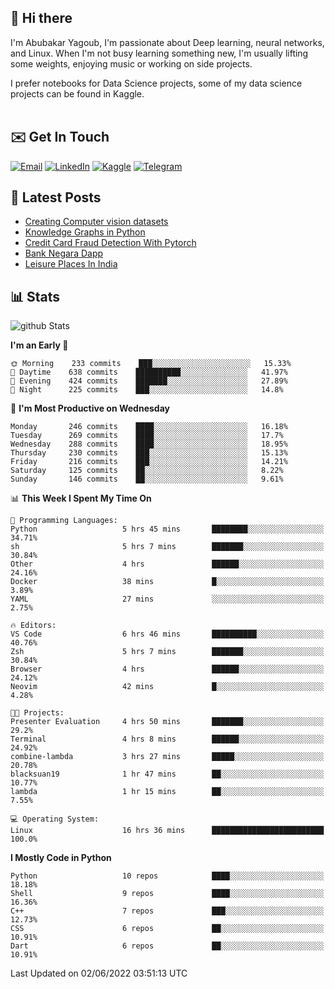 ## 👋 Hi there

I'm Abubakar Yagoub, I'm passionate about Deep learning, neural networks, and
Linux. When I'm not busy learning something new, I'm usually lifting some
weights, enjoying music or working on side projects.

I prefer notebooks for Data Science projects, some of my data science projects
can be found in Kaggle. <br> <br>

## ✉️ Get In Touch

[![Email](https://img.shields.io/badge/Email-f1f1f1?style=for-the-badge&logo=gmail&logoColor=0f111a)](mailto:hi@blacksuan19.dev)
[![LinkedIn](https://img.shields.io/badge/LinkedIn-0077B5?style=for-the-badge&logo=linkedin&logoColor=white)](https://www.linkedin.com/in/blacksuan19/)
[![Kaggle](https://img.shields.io/badge/Kaggle-5acfff?style=for-the-badge&logo=kaggle&logoColor=white)](http://kaggle.com/abubakaryagob/)
[![Telegram](https://img.shields.io/badge/Telegram-2CA5E0?style=for-the-badge&logo=telegram&logoColor=white)](https://t.me/blacksuan19)

## 📩 Latest Posts

<!-- BLOG-POST-LIST:START -->
- [Creating Computer vision datasets](http://blacksuan19.dev/blog/creating-datasets/)
- [Knowledge Graphs in Python](http://blacksuan19.dev/projects/Knowledge_Graphs/)
- [Credit Card Fraud Detection With Pytorch](http://blacksuan19.dev/projects/credit-card-fraud-detection-with-pytorch/)
- [Bank Negara Dapp](http://blacksuan19.dev/projects/bank-negara/)
- [Leisure Places In India](http://blacksuan19.dev/projects/leisure-places-in-india/)
<!-- BLOG-POST-LIST:END -->

## 📊 Stats

![github Stats](https://github-readme-stats.vercel.app/api?username=blacksuan19&theme=github_dark&show_icons=true&count_private=true&custom_title=Github%20Stats&hide_border=true)

<!--START_SECTION:waka-->
**I'm an Early 🐤** 

```text
🌞 Morning    233 commits    ███░░░░░░░░░░░░░░░░░░░░░░   15.33% 
🌆 Daytime    638 commits    ██████████░░░░░░░░░░░░░░░   41.97% 
🌃 Evening    424 commits    ███████░░░░░░░░░░░░░░░░░░   27.89% 
🌙 Night      225 commits    ███░░░░░░░░░░░░░░░░░░░░░░   14.8%

```
📅 **I'm Most Productive on Wednesday** 

```text
Monday       246 commits    ████░░░░░░░░░░░░░░░░░░░░░   16.18% 
Tuesday      269 commits    ████░░░░░░░░░░░░░░░░░░░░░   17.7% 
Wednesday    288 commits    ████░░░░░░░░░░░░░░░░░░░░░   18.95% 
Thursday     230 commits    ███░░░░░░░░░░░░░░░░░░░░░░   15.13% 
Friday       216 commits    ███░░░░░░░░░░░░░░░░░░░░░░   14.21% 
Saturday     125 commits    ██░░░░░░░░░░░░░░░░░░░░░░░   8.22% 
Sunday       146 commits    ██░░░░░░░░░░░░░░░░░░░░░░░   9.61%

```


📊 **This Week I Spent My Time On** 

```text
💬 Programming Languages: 
Python                   5 hrs 45 mins       ████████░░░░░░░░░░░░░░░░░   34.71% 
sh                       5 hrs 7 mins        ███████░░░░░░░░░░░░░░░░░░   30.84% 
Other                    4 hrs               ██████░░░░░░░░░░░░░░░░░░░   24.16% 
Docker                   38 mins             █░░░░░░░░░░░░░░░░░░░░░░░░   3.89% 
YAML                     27 mins             ░░░░░░░░░░░░░░░░░░░░░░░░░   2.75%

🔥 Editors: 
VS Code                  6 hrs 46 mins       ██████████░░░░░░░░░░░░░░░   40.76% 
Zsh                      5 hrs 7 mins        ███████░░░░░░░░░░░░░░░░░░   30.84% 
Browser                  4 hrs               ██████░░░░░░░░░░░░░░░░░░░   24.12% 
Neovim                   42 mins             █░░░░░░░░░░░░░░░░░░░░░░░░   4.28%

🐱‍💻 Projects: 
Presenter Evaluation     4 hrs 50 mins       ███████░░░░░░░░░░░░░░░░░░   29.2% 
Terminal                 4 hrs 8 mins        ██████░░░░░░░░░░░░░░░░░░░   24.92% 
combine-lambda           3 hrs 27 mins       █████░░░░░░░░░░░░░░░░░░░░   20.78% 
blacksuan19              1 hr 47 mins        ██░░░░░░░░░░░░░░░░░░░░░░░   10.77% 
lambda                   1 hr 15 mins        ██░░░░░░░░░░░░░░░░░░░░░░░   7.55%

💻 Operating System: 
Linux                    16 hrs 36 mins      █████████████████████████   100.0%

```

**I Mostly Code in Python** 

```text
Python                   10 repos            ████░░░░░░░░░░░░░░░░░░░░░   18.18% 
Shell                    9 repos             ████░░░░░░░░░░░░░░░░░░░░░   16.36% 
C++                      7 repos             ███░░░░░░░░░░░░░░░░░░░░░░   12.73% 
CSS                      6 repos             ██░░░░░░░░░░░░░░░░░░░░░░░   10.91% 
Dart                     6 repos             ██░░░░░░░░░░░░░░░░░░░░░░░   10.91%

```



 Last Updated on 02/06/2022 03:51:13 UTC
<!--END_SECTION:waka-->
